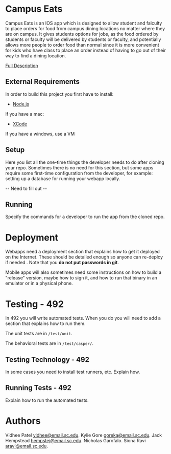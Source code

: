 # Campus Eats

Campus Eats is an IOS app which is designed to allow student and falculty to place orders for food from campus dining 
locations no matter where they are on campus. It gives students options for jobs, as the food ordered by students or 
faculty will be delivered by students or faculty, and potentially allows more people to order food than normal since it
is more convenient for kids who have class to place an order instead of having to go out of their way to find a dining 
location.

[Full Description](https://github.com/SCCapstone/CodersNotPosers/wiki/Project-Description)

## External Requirements

In order to build this project you first have to install:

* [Node.js](https://nodejs.org/en/)

If you have a mac:
* [XCode](https://developer.apple.com/xcode/)

If you have a windows, use a VM

## Setup

Here you list all the one-time things the developer needs to do after cloning
your repo. Sometimes there is no need for this section, but some apps require
some first-time configuration from the developer, for example: setting up a
database for running your webapp locally.

-- Need to fill out --

## Running

Specify the commands for a developer to run the app from the cloned repo.

# Deployment

Webapps need a deployment section that explains how to get it deployed on the 
Internet. These should be detailed enough so anyone can re-deploy if needed
. Note that you **do not put passwords in git**. 

Mobile apps will also sometimes need some instructions on how to build a
"release" version, maybe how to sign it, and how to run that binary in an
emulator or in a physical phone.

# Testing - 492

In 492 you will write automated tests. When you do you will need to add a 
section that explains how to run them.

The unit tests are in `/test/unit`.

The behavioral tests are in `/test/casper/`.

## Testing Technology - 492

In some cases you need to install test runners, etc. Explain how.

## Running Tests - 492

Explain how to run the automated tests.

# Authors

Vidhee Patel vidhee@email.sc.edu.
Kylie Gore goreka@email.sc.edu. 
Jack Hempstead hempstej@email.sc.edu.
Nicholas Garofalo. 
Siona Ravi aravi@email.sc.edu.

